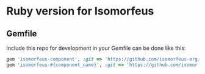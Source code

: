 # Ruby version for Isomorfeus

## Gemfile

Include this repo for development in your Gemfile can be done like this:

```ruby
gem 'isomorfeus-component', :git => 'https://github.com/isomorfeus-org/isomorfeus', :glob => 'ruby/isomorfeus-component/*.gemspec', branch: 'ulysses'
gem 'isomorfeus-#{component_name}', :git => 'https://github.com/isomorfeus-org/isomorfeus', :glob => 'ruby/isomorfeus-#{component_name}/*.gemspec', branch: 'ulysses'
```
